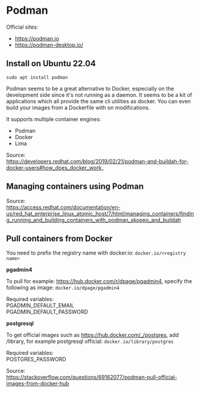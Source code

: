 # Podman

Official sites:
* https://podman.io
* https://podman-desktop.io/

## Install on Ubuntu 22.04

~~~console
sudo apt install podman
~~~

Podman seems to be a great alternative to Docker, especially on the development side since it's not running as a daemon. It seems to be a kit of applications which all provide the same cli utilities as docker. You can even build your images from a Dockerfile with on modifications.

It supports multiple container engines:
* Podman
* Docker
* Lima

Source: \
https://developers.redhat.com/blog/2019/02/21/podman-and-buildah-for-docker-users#how_does_docker_work_

## Managing containers using Podman

Source: \
https://access.redhat.com/documentation/en-us/red_hat_enterprise_linux_atomic_host/7/html/managing_containers/finding_running_and_building_containers_with_podman_skopeo_and_buildah

## Pull containers from Docker

You need to prefix the registry name with docker.io: `docker.io/<registry name>`

**pgadmin4**

To pull for example: https://hub.docker.com/r/dpage/pgadmin4, specify the following as image: `docker.io/dpage/pgadmin4`

Required variables: \
PGADMIN_DEFAULT_EMAIL \
PGADMIN_DEFAULT_PASSWORD

**postgresql**

To get official images such as https://hub.docker.com/_/postgres, add /library, for example postgresql official: `docker.io/library/postgres`

Required variables: \
POSTGRES_PASSWORD

Source: \
https://stackoverflow.com/questions/69162077/podman-pull-official-images-from-docker-hub
